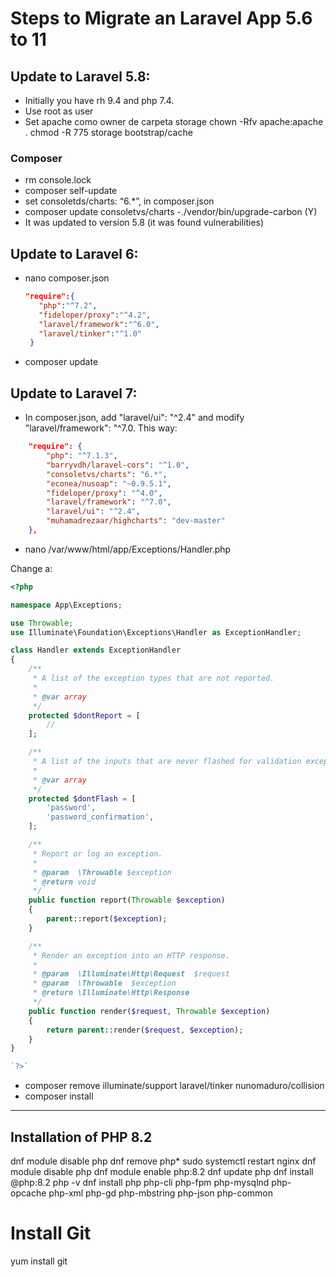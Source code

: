 # Steps to Migrate an Laravel App 5.6 to 11

## Update to Laravel 5.8:
- Initially you have rh 9.4 and php 7.4.
- Use root as user
- Set apache como owner de carpeta storage
  chown -Rfv apache:apache .
  chmod -R 775 storage bootstrap/cache
### Composer
- rm console.lock
- composer self-update
- set consoletds/charts: “6.*”, in composer.json
- composer update consoletvs/charts
-./vendor/bin/upgrade-carbon (Y)
- It was updated to version 5.8 (it was found vulnerabilities)
## Update to Laravel 6:
- nano composer.json
  ```json
  "require":{
     "php":"^7.2",
     "fideloper/proxy":"^4.2",
     "laravel/framework":"^6.0",
     "laravel/tinker":"^1.0"
   }
  ```
-  composer update
## Update to Laravel 7:
- In composer.json, add "laravel/ui": "^2.4" and modify "laravel/framework": "^7.0. This way:
```json
    "require": {
        "php": "^7.1.3",
        "barryvdh/laravel-cors": "^1.0",
        "consoletvs/charts": "6.*",
        "econea/nusoap": "~0.9.5.1",
        "fideloper/proxy": "^4.0",
        "laravel/framework": "^7.0",
        "laravel/ui": "^2.4",
        "muhamadrezaar/highcharts": "dev-master"
    },
```
- nano /var/www/html/app/Exceptions/Handler.php

Change a:
```php
<?php

namespace App\Exceptions;

use Throwable;
use Illuminate\Foundation\Exceptions\Handler as ExceptionHandler;

class Handler extends ExceptionHandler
{
    /**
     * A list of the exception types that are not reported.
     *
     * @var array
     */
    protected $dontReport = [
        //
    ];

    /**
     * A list of the inputs that are never flashed for validation exceptions.
     *
     * @var array
     */
    protected $dontFlash = [
        'password',
        'password_confirmation',
    ];

    /**
     * Report or log an exception.
     *
     * @param  \Throwable $exception
     * @return void
     */
    public function report(Throwable $exception)
    {
     	parent::report($exception);
    }

    /**
     * Render an exception into an HTTP response.
     *
     * @param  \Illuminate\Http\Request  $request
     * @param  \Throwable  $exception
     * @return \Illuminate\Http\Response
     */
    public function render($request, Throwable $exception)
    {
     	return parent::render($request, $exception);
    }
}

`?>`
```
- composer remove illuminate/support laravel/tinker nunomaduro/collision
- composer install

*******************************




## Installation of PHP 8.2
  dnf module disable php
  dnf remove php\*
  sudo systemctl restart nginx
  dnf module disable php
  dnf module enable php:8.2
  dnf update php
  dnf install @php:8.2
  php -v
  dnf install php php-cli php-fpm php-mysqlnd php-opcache php-xml php-gd php-mbstring php-json php-common
  
# Install Git
  yum install git
  
 
